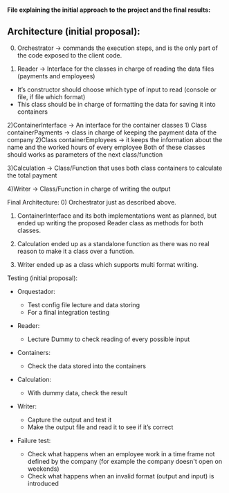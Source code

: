 #### File explaining the initial approach to the project and the final results:

## Architecture (initial proposal):

0) Orchestrator → commands the execution steps, and is the only part of the code exposed to the client code.

1) Reader -> Interface for the classes in charge of reading the data files (payments and employees)
 - It’s constructor should choose which type of input to read (console or file, if file which format) 
 - This class should be in charge of formatting the data for saving it into containers

2)ContainerInterface -> An interface for the container classes
    1) Class containerPayments -> class in charge of keeping the payment data of the company
    2)Class containerEmployees -> it keeps the information about the name and the worked hours of every employee
    Both of these classes should works as parameters of the next class/function

3)Calculation -> Class/Function that uses both class containers to calculate the total payment

4)Writer -> Class/Function in charge of writing the output


Final Architecture:
0) Orchestrator just as described above.

1) ContainerInterface and its both implementations went as planned, but ended up writing the proposed Reader class as methods for both classes.

2) Calculation ended up as a standalone function as there was no real reason to make it a class over a function.

3) Writer ended up as a class which supports multi format writing.



Testing (initial proposal):
- Orquestador:
    - Test config file lecture and data storing
    - For a final integration testing
    

- Reader:
    - Lecture Dummy to check reading of every possible input

- Containers:
    - Check the data stored into the containers

- Calculation:
    - With dummy data, check the result

- Writer:
    - Capture the output and test it
    - Make the output file and read it to see if it’s correct

- Failure test:
    - Check what happens when an employee work in a time frame not defined by the company (for example the company doesn't open on weekends)
    - Check what happens when an invalid format (output and input) is introduced
